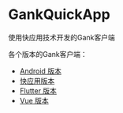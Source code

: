 # GankQuickApp
使用快应用技术开发的Gank客户端

各个版本的Gank客户端：

 - [Android 版本](http://www.heqiangfly.com/2016/11/08/android-app-ganktoutiao/)
 - [快应用版本](http://www.heqiangfly.com/2018/10/01/quick-app-demo-ganktoutiao/)
 - [Flutter 版本](http://www.heqiangfly.com/2019/08/06/flutter-gank-app/)
 - [Vue 版本](http://www.heqiangfly.com/2019/06/02/javascript-vue-gank-web-app/)
